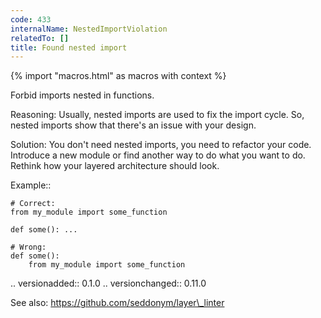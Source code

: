 ```yaml
---
code: 433
internalName: NestedImportViolation
relatedTo: []
title: Found nested import
---
```


{% import "macros.html" as macros with context %}

Forbid imports nested in functions.

Reasoning: Usually, nested imports are used to fix the import cycle. So,
nested imports show that there's an issue with your design.

Solution: You don't need nested imports, you need to refactor your code.
Introduce a new module or find another way to do what you want to do.
Rethink how your layered architecture should look.

Example::

    # Correct:
    from my_module import some_function
    
    def some(): ...
    
    # Wrong:
    def some():
        from my_module import some_function

.. versionadded:: 0.1.0 .. versionchanged:: 0.11.0

See also: https://github.com/seddonym/layer\_linter